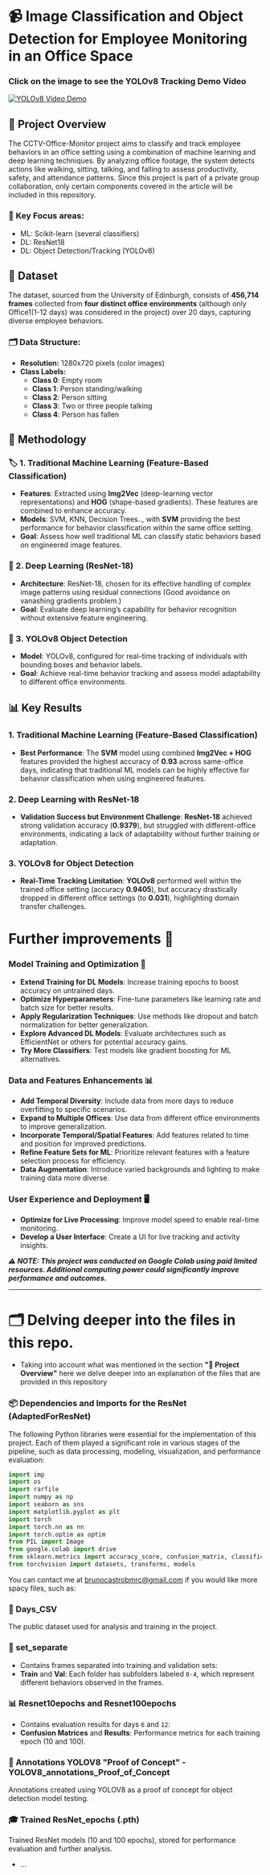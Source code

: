# 📹 Image Classification and Object Detection for Employee Monitoring in an Office Space

### Click on the image to see the YOLOv8 Tracking Demo Video
[![YOLOv8 Video Demo](https://img.youtube.com/vi/mcl4nsTSMms/0.jpg)](https://www.youtube.com/watch?v=mcl4nsTSMms)

## 👀 Project Overview
The CCTV-Office-Monitor project aims to classify and track employee behaviors in an office setting using a combination of machine learning and deep learning techniques. By analyzing office footage, the system detects actions like walking, sitting, talking, and falling to assess productivity, safety, and attendance patterns.
Since this project is part of a private group collaboration, only certain components covered in the article will be included in this repository.

### 🚀 Key Focus areas:

- ML: Scikit-learn (several classifiers)
- DL: ResNet18
- DL: Object Detection/Tracking (YOLOv8) 

## 📂 Dataset

The dataset, sourced from the University of Edinburgh, consists of **456,714 frames** collected from **four distinct office environments** (although only Office1(1-12 days) was considered in the project) over 20 days, capturing diverse employee behaviors. 

### 🗂️ Data Structure:
- **Resolution:** 1280x720 pixels (color images)
- **Class Labels:**
  - **Class 0**: Empty room
  - **Class 1**: Person standing/walking
  - **Class 2**: Person sitting
  - **Class 3**: Two or three people talking
  - **Class 4**: Person has fallen



## 🧠 Methodology

### 🏷️ 1. Traditional Machine Learning (Feature-Based Classification)
- **Features**: Extracted using **Img2Vec** (deep-learning vector representations) and **HOG** (shape-based gradients). These features are combined to enhance accuracy.
- **Models**: SVM, KNN, Decision Trees.., with **SVM** providing the best performance for behavior classification within the same office setting.
- **Goal**: Assess how well traditional ML can classify static behaviors based on engineered image features.

### 🤖 2. Deep Learning (ResNet-18)
- **Architecture**: ResNet-18, chosen for its effective handling of complex image patterns using residual connections (Good avoidance on vanashing gradients problem.)
- **Goal**: Evaluate deep learning’s capability for behavior recognition without extensive feature engineering.

### 📸 3. YOLOv8 Object Detection
- **Model**: YOLOv8, configured for real-time tracking of individuals with bounding boxes and behavior labels.
- **Goal**: Achieve real-time behavior tracking and assess model adaptability to different office environments.



## 📊 Key Results

### 1. Traditional Machine Learning (Feature-Based Classification)
- **Best Performance**: The **SVM** model using combined **Img2Vec + HOG** features provided the highest accuracy of **0.93** across same-office days, indicating that traditional ML models can be highly effective for behavior classification when using engineered features.

### 2. Deep Learning with ResNet-18
- **Validation Success but Environment Challenge**: **ResNet-18** achieved strong validation accuracy (**0.9379**), but struggled with different-office environments, indicating a lack of adaptability without further training or adaptation.

### 3. YOLOv8 for Object Detection
- **Real-Time Tracking Limitation**: **YOLOv8** performed well within the trained office setting (accuracy **0.9405**), but accuracy drastically dropped in different office settings (to **0.031**), highlighting domain transfer challenges.



# Further improvements 💭

### Model Training and Optimization 🚀
- **Extend Training for DL Models**: Increase training epochs to boost accuracy on untrained days.
- **Optimize Hyperparameters**: Fine-tune parameters like learning rate and batch size for better results.
- **Apply Regularization Techniques**: Use methods like dropout and batch normalization for better generalization.
- **Explore Advanced DL Models**: Evaluate architectures such as EfficientNet or others for potential accuracy gains.
- **Try More Classifiers**: Test models like gradient boosting for ML alternatives.

### Data and Features Enhancements 📊
- **Add Temporal Diversity**: Include data from more days to reduce overfitting to specific scenarios.
- **Expand to Multiple Offices**: Use data from different office environments to improve generalization.
- **Incorporate Temporal/Spatial Features**: Add features related to time and position for improved predictions.
- **Refine Feature Sets for ML**: Prioritize relevant features with a feature selection process for efficiency.
- **Data Augmentation**: Introduce varied backgrounds and lighting to make training data more diverse.

### User Experience and Deployment 🖥️
- **Optimize for Live Processing**: Improve model speed to enable real-time monitoring.
- **Develop a User Interface**: Create a UI for live tracking and activity insights.

***⚠️ NOTE: This project was conducted on Google Colab using paid limited resources. Additional computing power could significantly improve performance and outcomes.***

---

# 🗂️ Delving deeper into the files in this repo.

- Taking into account what was mentioned in the section **"👀 Project Overview"** here we delve deeper into an explanation of the files that are provided in this repository

### 📦 Dependencies and Imports for the ResNet (AdaptedForResNet)

The following Python libraries were essential for the implementation of this project. Each of them played a significant role in various stages of the pipeline, such as data processing, modeling, visualization, and performance evaluation:

```python
import imp
import os
import rarfile
import numpy as np
import seaborn as sns
import matplotlib.pyplot as plt
import torch
import torch.nn as nn
import torch.optim as optim
from PIL import Image
from google.colab import drive
from sklearn.metrics import accuracy_score, confusion_matrix, classification_report
from torchvision import datasets, transforms, models
```
You can contact me at brunocastrobmrc@gmail.com if you would like more spacy files, such as:

### 📅 Days_CSV
The public dataset used for analysis and training in the project.

### 📂 set_separate
- Contains frames separated into training and validation sets:
- **Train** and **Val**: Each folder has subfolders labeled `0-4`, which represent different behaviors observed in the frames.

### 📊 Resnet10epochs and Resnet100epochs
- Contains evaluation results for days `6` and `12`:
- **Confusion Matrices** and **Results**: Performance metrics for each training epoch (10 and 100).

### 📝 Annotations YOLOV8 "Proof of Concept" - YOLOV8_annotations_Proof_of_Concept
Annotations created using YOLOV8 as a proof of concept for object detection model testing.

### 🎓 Trained ResNet_epochs (.pth)
Trained ResNet models (10 and 100 epochs), stored for performance evaluation and further analysis.

- ...



